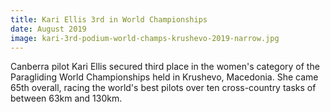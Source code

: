 ```yaml
---
title: Kari Ellis 3rd in World Championships
date: August 2019
image: kari-3rd-podium-world-champs-krushevo-2019-narrow.jpg
---
```

Canberra pilot Kari Ellis secured third place in the women's category of the Paragliding World Championships held in Krushevo, Macedonia. She came 65th overall, racing the world's best pilots over ten cross-country tasks of between 63km and 130km.
